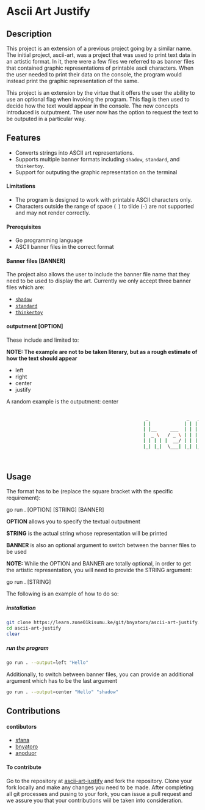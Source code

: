 # Ascii Art Justify

## Description

This project is an extension of a previous project going by a similar name. The initial project, ascii-art, was a project that was used to print text data in an artistic format. In it, there were a few files we referred to as banner files that contained graphic representations of printable ascii characters. When the user needed to print their data on the console, the program would instead print the graphic representation of the same. 

This project is an extension by the virtue that it offers the user the ability to use an optional flag when invoking the program. This flag is then used to decide how the text would appear in the console. The new concepts introduced is outputment. The user now has the option to request the text to be outputed in a particular way.


## Features
- Converts strings into ASCII art representations.
- Supports multiple banner formats including `shadow`, `standard`, and `thinkertoy`.
- Support for outputing the graphic representation on the terminal


#### Limitations
- The program is designed to work with printable ASCII characters only.
- Characters outside the range of space (` `) to tilde (`~`) are not supported and may not render correctly.

#### Prerequisites
- Go programming language
- ASCII banner files in the correct format

#### Banner files [BANNER]

The project also allows the user to include the banner file name that they need to be used to display the art. Currently we only accept three banner files which are: 

  + [`shadow`](https://learn.zone01kisumu.ke/git/root/public/src/branch/master/subjects/ascii-art/shadow.txt)
  + [`standard`](https://learn.zone01kisumu.ke/git/root/public/src/branch/master/subjects/ascii-art/standard.txt)
  + [`thinkertoy`](https://learn.zone01kisumu.ke/git/root/public/src/branch/master/subjects/ascii-art/thinkertoy.txt)



#### outputment [OPTION]

 These include and limited to:

**NOTE: The example are not to be taken literary, but as a rough estimate of how the text should appear**

+ left
+ right
+ center
+ justify

A random example is the outputment: center

```bash

                                                   _              _   _          
                                                  | |            | | | |         
                                                  | |__     ___  | | | |   ___   
                                                  |  _ \   / _ \ | | | |  / _ \  
                                                  | | | | |  __/ | | | | | (_) | 
                                                  |_| |_|  \___| |_| |_|  \___/  
                                                                                 
                                                                                 

```


## Usage

The format has to be (replace the square bracket with the specific requirement): 

go run . [OPTION] [STRING] [BANNER]

**OPTION** allows you to specify the textual outputment

**STRING** is the actual string whose representation will be printed

**BANNER** is also an optional argument to switch between the banner files to be used

**NOTE:** While the OPTION and BANNER are totally optional, in order to get the artistic representation, you will need to provide the STRING argument: 

go run . [STRING]

The following is an example of how to do so:

##### installation

```bash
git clone https://learn.zone01kisumu.ke/git/bnyatoro/ascii-art-justify.git
cd ascii-art-justify
clear
```
##### run the program

```bash
go run . --output=left "Hello"
```

Additionally, to switch between banner files, you can provide an additional argument which has to be the last argument

```bash
go run . --output=center "Hello" "shadow"
```


## Contributions

#### contibutors

- [sfana](https://learn.zone01kisumu.ke/git/shfana)
- [bnyatoro](https://learn.zone01kisumu.ke/git/bnyatoro)
- [anoduor](https://learn.zone01kisumu.ke/git/anoduor)

#### To contribute

Go to the repository at
[ascii-art-justify](https://learn.zone01kisumu.ke/git/bnyatoro/ascii-art-justify) and fork the repository. Clone your fork locally and make any changes you need to be made. After completing all git processes and pusing to your fork, you can issue a pull request and we assure you that your contributions wiil be taken into consideration.


